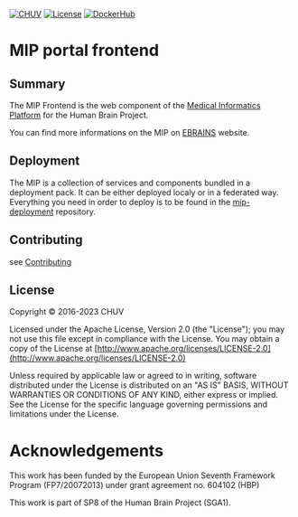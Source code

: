 [![CHUV](https://img.shields.io/badge/HBP-AF4C64.svg)](https://www.humanbrainproject.eu) [![License](https://img.shields.io/badge/license-Apache--2.0-blue.svg)](http://www.apache.org/licenses/LICENSE-2.0) [![DockerHub](https://img.shields.io/badge/docker-hbpmip%2Fportal--frontend-008bb8.svg)](https://hub.docker.com/r/hbpmip/portal-frontend/)

# MIP portal frontend

## Summary

The MIP Frontend is the web component of the [Medical Informatics Platform](http://mip.humanbrainproject.eu/) for the Human Brain Project.

You can find more informations on the MIP on [EBRAINS](https://ebrains.eu/service/medical-informatics-platform) website.

## Deployment

The MIP is a collection of services and components bundled in a deployment pack. It can be either deployed localy or in a federated way. Everything you need in order to deploy is to be found in the [mip-deployment](https://github.com/HBPMedical/mip-deployment) repository.

## Contributing
see [Contributing](./contributing.md)

## License

Copyright © 2016-2023 CHUV

Licensed under the Apache License, Version 2.0 (the "License");
you may not use this file except in compliance with the License.
You may obtain a copy of the License at [http://www.apache.org/licenses/LICENSE-2.0](http://www.apache.org/licenses/LICENSE-2.0)

Unless required by applicable law or agreed to in writing, software
distributed under the License is distributed on an "AS IS" BASIS,
WITHOUT WARRANTIES OR CONDITIONS OF ANY KIND, either express or implied.
See the License for the specific language governing permissions and
limitations under the License.

# Acknowledgements

This work has been funded by the European Union Seventh Framework Program (FP7/2007­2013) under grant agreement no. 604102 (HBP)

This work is part of SP8 of the Human Brain Project (SGA1).
